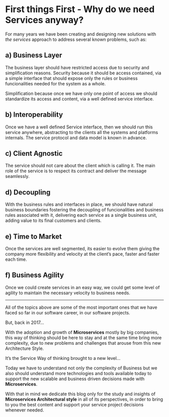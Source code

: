 # First things First - Why do we need Services anyway?

For many years we have been creating and designing new solutions with _the services_ approach to address several known problems, such as:

## **a\) Business Layer**

The business layer should have restricted access due to security and simplification reasons. Security because it should be access contained, via a simple interface that should expose only the rules or business funcionalities needed for the system as a whole.

Simplification because once we have only one point of access we should standardize its access and content, via a well defined service interface.

## **b\) Interoperability**

Once we have a well defined Service interface, then we should run this service anywhere, abstracting to the clients all the systems and platforms internals. The service protocol and data model is known in advance.

## **c\) Client Agnostic**

The service should not care about the client which is calling it. The main role of the service is to respect its contract and deliver the message seamlessly.

## **d\) Decoupling**

With the business rules and interfaces in place, we should have natural business boundaries fostering the decoupling of funcionalities and business rules associated with it, delivering each service as a single business unit, adding value to its final customers and clients.

## **e\) Time to Market**

Once the services are well segmented, its easier to evolve them giving the company more flexibility and velocity at the client’s pace, faster and faster each time.

## f\) Business Agility

Once we could create services in an easy way, we could get some level of agility to maintain the necessary velocity to business needs.

---

All of the topics above are some of the most important ones that we have faced so far in our software career, in our software projects.

But, back in 2017…

With the adoption and growth of **Microservices** mostly by big companies, this way of thinking should be here to stay and at the same time bring more complexity, due to new problems and challenges that arouse from this new Architecture Style.

It’s the Service Way of thinking brought to a new level…

Today we have to understand not only the complexity of Business but we also should understand more technologies and tools available today to support the new scalable and business driven decisions made with **Microservices**.

With that in mind we dedicate this blog only for the study and insights of **Microservices Architectural style** in all of its perspectives, in order to bring to you the best content and support your service project decisions whenever needed.



